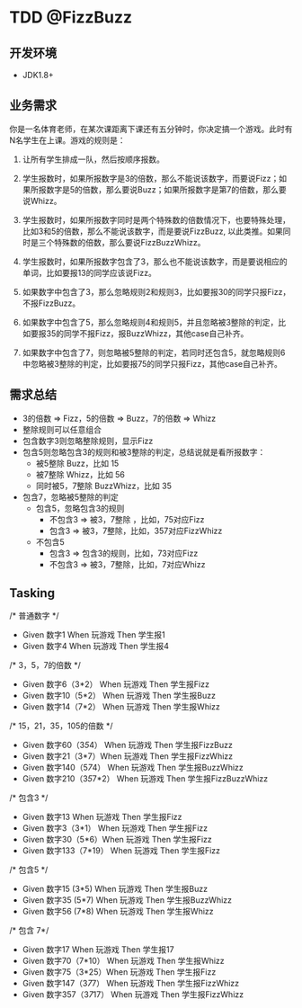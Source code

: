 # TDD @FizzBuzz


## 开发环境
 - JDK1.8+
 
## 业务需求

你是一名体育老师，在某次课距离下课还有五分钟时，你决定搞一个游戏。此时有N名学生在上课。游戏的规则是：

1. 让所有学生排成一队，然后按顺序报数。

2. 学生报数时，如果所报数字是3的倍数，那么不能说该数字，而要说Fizz；如果所报数字是5的倍数，那么要说Buzz；如果所报数字是第7的倍数，那么要说Whizz。

3. 学生报数时，如果所报数字同时是两个特殊数的倍数情况下，也要特殊处理，比如3和5的倍数，那么不能说该数字，而是要说FizzBuzz, 以此类推。如果同时是三个特殊数的倍数，那么要说FizzBuzzWhizz。

4. 学生报数时，如果所报数字包含了3，那么也不能说该数字，而是要说相应的单词，比如要报13的同学应该说Fizz。

5. 如果数字中包含了3，那么忽略规则2和规则3，比如要报30的同学只报Fizz，不报FizzBuzz。

6. 如果数字中包含了5，那么忽略规则4和规则5，并且忽略被3整除的判定，比如要报35的同学不报Fizz，报BuzzWhizz，其他case自己补齐。

7. 如果数字中包含了7，则忽略被5整除的判定，若同时还包含5，就忽略规则6中忽略被3整除的判定，比如要报75的同学只报Fizz，其他case自己补齐。

## 需求总结
- 3的倍数 => Fizz，5的倍数 => Buzz，7的倍数 => Whizz
- 整除规则可以任意组合
- 包含数字3则忽略整除规则，显示Fizz
- 包含5则忽略包含3的规则和被3整除的判定，总结说就是看所报数字：
    - 被5整除 Buzz，比如 15
    - 被7整除 Whizz，比如 56
    - 同时被5，7整除 BuzzWhizz，比如 35
- 包含7，忽略被5整除的判定
    - 包含5，忽略包含3的规则
        - 不包含3 => 被3，7整除 ，比如，75对应Fizz
        - 包含3 => 被3，7整除，比如，357对应FizzWhizz
    - 不包含5
        - 包含3 => 包含3的规则，比如，73对应Fizz 
        - 不包含3 => 被3，7整除，比如，7对应Whizz

## Tasking
/* 普通数字 */
- Given 数字1 When 玩游戏 Then 学生报1
- Given 数字4 When 玩游戏 Then 学生报4

/* 3，5，7的倍数 */
- Given 数字6（3*2） When 玩游戏 Then 学生报Fizz
- Given 数字10（5*2） When 玩游戏 Then 学生报Buzz
- Given 数字14（7*2） When 玩游戏 Then 学生报Whizz

/* 15，21，35，105的倍数 */
- Given 数字60（3*5*4） When 玩游戏 Then 学生报FizzBuzz
- Given 数字21（3*7）When 玩游戏 Then 学生报FizzWhizz
- Given 数字140（5*7*4） When 玩游戏 Then 学生报BuzzWhizz
- Given 数字210（3*5*7*2） When 玩游戏 Then 学生报FizzBuzzWhizz

/* 包含3 */
- Given 数字13 When 玩游戏 Then 学生报Fizz
- Given 数字3（3*1） When 玩游戏 Then 学生报Fizz
- Given 数字30（5*6）When 玩游戏 Then 学生报Fizz
- Given 数字133（7*19） When 玩游戏 Then 学生报Fizz

/* 包含5 */
- Given 数字15 (3*5) When 玩游戏 Then 学生报Buzz
- Given 数字35 (5*7) When 玩游戏 Then 学生报BuzzWhizz
- Given 数字56 (7*8) When 玩游戏 Then 学生报Whizz

/* 包含 7*/
- Given 数字17 When 玩游戏 Then 学生报17
- Given 数字70（7*10） When 玩游戏 Then 学生报Whizz
- Given 数字75（3*25）When 玩游戏 Then 学生报Fizz
- Given 数字147（3*7*7） When 玩游戏 Then 学生报FizzWhizz
- Given 数字357（3*7*17） When 玩游戏 Then 学生报FizzWhizz